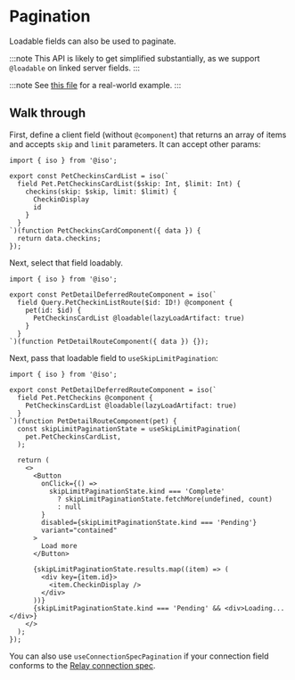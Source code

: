 # Pagination

Loadable fields can also be used to paginate.

:::note
This API is likely to get simplified substantially, as we support `@loadable` on linked server fields.
:::

:::note
See [this file](https://github.com/isographlabs/isograph/blob/dc7beaeab163159a9b38dbe3cbd731f7a03b3e38/demos/pet-demo/src/components/Newsfeed/NewsfeedRoute.tsx) for a real-world example.
:::

## Walk through

First, define a client field (without `@component`) that returns an array of items and accepts `skip` and `limit` parameters. It can accept other params:

```tsx
import { iso } from '@iso';

export const PetCheckinsCardList = iso(`
  field Pet.PetCheckinsCardList($skip: Int, $limit: Int) {
    checkins(skip: $skip, limit: $limit) {
      CheckinDisplay
      id
    }
  }
`)(function PetCheckinsCardComponent({ data }) {
  return data.checkins;
});
```

Next, select that field loadably.

```tsx
import { iso } from '@iso';

export const PetDetailDeferredRouteComponent = iso(`
  field Query.PetCheckinListRoute($id: ID!) @component {
    pet(id: $id) {
      PetCheckinsCardList @loadable(lazyLoadArtifact: true)
    }
  }
`)(function PetDetailRouteComponent({ data }) {});
```

Next, pass that loadable field to `useSkipLimitPagination`:

```tsx
import { iso } from '@iso';

export const PetDetailDeferredRouteComponent = iso(`
  field Pet.PetCheckins @component {
    PetCheckinsCardList @loadable(lazyLoadArtifact: true)
  }
`)(function PetDetailRouteComponent(pet) {
  const skipLimitPaginationState = useSkipLimitPagination(
    pet.PetCheckinsCardList,
  );

  return (
    <>
      <Button
        onClick={() =>
          skipLimitPaginationState.kind === 'Complete'
            ? skipLimitPaginationState.fetchMore(undefined, count)
            : null
        }
        disabled={skipLimitPaginationState.kind === 'Pending'}
        variant="contained"
      >
        Load more
      </Button>

      {skipLimitPaginationState.results.map((item) => (
        <div key={item.id}>
          <item.CheckinDisplay />
        </div>
      ))}
      {skipLimitPaginationState.kind === 'Pending' && <div>Loading...</div>}
    </>
  );
});
```

You can also use `useConnectionSpecPagination` if your connection field conforms to the [Relay connection spec](https://facebook.github.io/relay/graphql/connections.htm).

